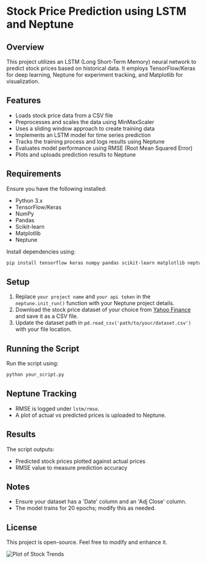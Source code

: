 # Stock Price Prediction using LSTM and Neptune

## Overview
This project utilizes an LSTM (Long Short-Term Memory) neural network to predict stock prices based on historical data. It employs TensorFlow/Keras for deep learning, Neptune for experiment tracking, and Matplotlib for visualization.

## Features
- Loads stock price data from a CSV file
- Preprocesses and scales the data using MinMaxScaler
- Uses a sliding window approach to create training data
- Implements an LSTM model for time series prediction
- Tracks the training process and logs results using Neptune
- Evaluates model performance using RMSE (Root Mean Squared Error)
- Plots and uploads prediction results to Neptune

## Requirements
Ensure you have the following installed:

- Python 3.x
- TensorFlow/Keras
- NumPy
- Pandas
- Scikit-learn
- Matplotlib
- Neptune

Install dependencies using:
```bash
pip install tensorflow keras numpy pandas scikit-learn matplotlib neptune
```

## Setup
1. Replace `your project name` and `your api token` in the `neptune.init_run()` function with your Neptune project details.
2. Download the stock price dataset of your choice from [Yahoo Finance](https://finance.yahoo.com/) and save it as a CSV file.
3. Update the dataset path in `pd.read_csv('path/to/your/dataset.csv')` with your file location.

## Running the Script
Run the script using:
```bash
python your_script.py
```

## Neptune Tracking
- RMSE is logged under `lstm/rmse`.
- A plot of actual vs predicted prices is uploaded to Neptune.

## Results
The script outputs:
- Predicted stock prices plotted against actual prices
- RMSE value to measure prediction accuracy

## Notes
- Ensure your dataset has a 'Date' column and an 'Adj Close' column.
- The model trains for 20 epochs; modify this as needed.

## License
This project is open-source. Feel free to modify and enhance it.


![Plot of Stock Trends](https://github.com/user-attachments/assets/25031f26-7394-4267-8d13-62f148a361d7)
